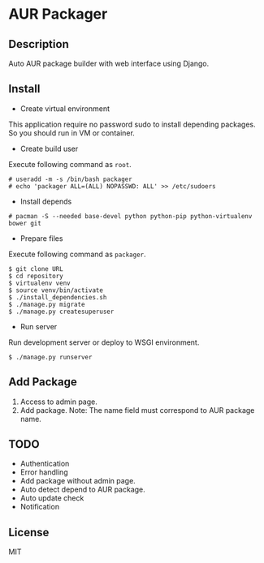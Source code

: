 # AUR Packager

## Description

Auto AUR package builder with web interface using Django.

## Install

- Create virtual environment

This application require no password sudo to install depending packages.
So you should run in VM or container.

- Create build user

Execute following command as `root`.

```
# useradd -m -s /bin/bash packager
# echo 'packager ALL=(ALL) NOPASSWD: ALL' >> /etc/sudoers
```

- Install depends

```
# pacman -S --needed base-devel python python-pip python-virtualenv bower git
```

- Prepare files

Execute following command as `packager`.

```
$ git clone URL
$ cd repository
$ virtualenv venv
$ source venv/bin/activate
$ ./install_dependencies.sh
$ ./manage.py migrate
$ ./manage.py createsuperuser
```

- Run server

Run development server or deploy to WSGI environment.

```
$ ./manage.py runserver
```

## Add Package

1. Access to admin page.
2. Add package.
Note: The name field must correspond to AUR package name.

## TODO

- Authentication
- Error handling
- Add package without admin page.
- Auto detect depend to AUR package.
- Auto update check
- Notification

## License

MIT
